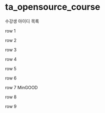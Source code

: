 # ta_opensource_course

수강생 아이디 목록

row 1

row 2

row 3

row 4

row 5

row 6

row 7
MinGOOD

row 8

row 9
